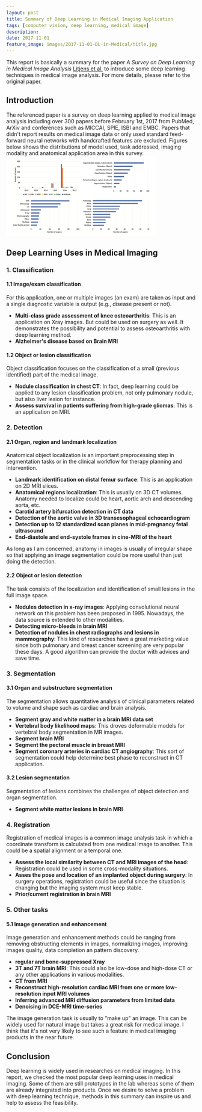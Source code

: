 ```yaml
---
layout: post
title: Summary of Deep Learning in Medical Imaging Application
tags: [computer vision, deep learning, medical image]
description: 
date: 2017-11-01
feature_image: images/2017-11-01-DL-in-Medical/title.jpg
---
```


This report is basically a summary for the paper _A Survey on Deep Learning in Medical Image Analysis_ [Litjens et al.](https://arxiv.org/abs/1702.05747) to introduce some deep learning techniques in medical image analysis. For more details, please refer to the original paper.

<!--more-->

## Introduction
The referenced paper is a survey on deep learning applied to medical image analysis including over 300 papers before February 1st, 2017 from PubMed, ArXiv and conferences such as MICCAI, SPIE, ISBI and EMBC. Papers that didn't report results on medical image data or only used standard feed-forward neural networks with handcrafted features are excluded. Figures below shows the distributions of model used, task addressed, imaging modality and anatomical application area in this survey.
<img src="/images/2017-11-01-DL-in-Medical/distribution.png" width="400px"/>

## Deep Learning Uses in Medical Imaging
### 1. Classification
#### 1.1 Image/exam classification
For this application, one or multiple images (an exam) are taken as input and a single diagnostic variable is output (e.g., disease present or not).

- **Multi-class grade assessment of knee osteoarthritis**: This is an application on Xray images. But could be used on surgery as well. It demonstrates the possibility and potential to assess osteoarthritis with deep learning method.
- **Alzheimer's disease based on Brain MRI**

#### 1.2 Object or lesion classification
Object classification focuses on the classification of a small (previous identified) part of the medical image.

- **Nodule classification in chest CT**: In fact, deep learning could be applied to any lesion classification problem, not only pulmonary nodule, but also liver lesion for instance.
- **Assess survival in patients suffering from high-grade gliomas**: This is an application on MRI.

### 2. Detection
#### 2.1 Organ, region and landmark localization
Anatomical object localization is an important preprocessing step in segmentation tasks or in the clinical workflow for therapy planning and intervention.

- **Landmark identification on distal femur surface**: This is an application on 2D MRI slices.
- **Anatomical regions localization**: This is usually on 3D CT volumes. Anatomy needed to localize could be heart, aortic arch and descending aorta, etc.
- **Carotid artery bifurcation detection in CT data**
- **Detection of the aortic valve in 3D transesophageal echocardiogram**
- **Detection up to 12 standardized scan planes in mid-pregnancy fetal ultrasound**
- **End-diastole and end-systole frames in cine-MRI of the heart**

As long as I am concerned, anatomy in images is usually of irregular shape so that applying an image segmentation could be more useful than just doing the detection.

#### 2.2 Object or lesion detection
The task consists of the localization and identification of small lesions in the full image space.

- **Nodules detection in x-ray images**: Applying convolutional neural network on this problem has been proposed in 1995. Nowadays, the data source is extended to other modalities.
- **Detecting micro-bleeds in brain MRI**
- **Detection of nodules in chest radiographs and lesions in mammography**: This kind of researches have a great marketing value since both pulmonary and breast cancer screening are very popular these days. A good algorithm can provide the doctor with advices and save time.

### 3. Segmentation
#### 3.1 Organ and substructure segmentation
The segmentation allows quantitative analysis of clinical parameters related to volume and shape such as cardiac and brain analysis.

- **Segment gray and white matter in a brain MRI data set**
- **Vertebral body likelihood maps**: This droves deformable models for vertebral body segmentation in MR images.
- **Segment brain MRI**
- **Segment the pectoral muscle in breast MRI**
- **Segment coronary arteries in cardiac CT angiography**: This sort of segmentation could help determine best phase to reconstruct in CT application.

#### 3.2 Lesion segmentation
Segmentation of lesions combines the challenges of object detection and organ segmentation.

- **Segment white matter lesions in brain MRI**

### 4. Registration
Registration of medical images is a common image analysis task in which a coordinate transform is calculated from one medical image to another. This could be a spatial alignment or a temporal one.

- **Assess the local similarity between CT and MRI images of the head**: Registration could be used in some cross-modality situations.
- **Asses the pose and location of an implanted object during surgery**: In surgery operations, registration could be useful since the situation is changing but the imaging system must keep stable.
- **Prior/current registration in brain MRI**

### 5. Other tasks
#### 5.1 Image generation and enhancement
Image generation and enhancement methods could be ranging from removing obstructing elements in images, normalizing images, improving images quality, data completion an pattern discovery.

- **regular and bone-suppressed Xray**
- **3T and 7T brain MRI**: This could also be low-dose and high-dose CT or any other applications in various modalities.
- **CT from MRI**
- **Reconstruct high-resolution cardiac MRI from one or more low-resolution input MRI volumes**
- **Inferring advanced MRI diffusion parameters from limited data**
- **Denoising in DCE-MRI time-series**

The image generation task is usually to "make up" an image. This can be widely used for natural image but takes a great risk for medical image. I think that it's not very likely to see such a feature in medical imaging products in the near future.

## Conclusion
Deep learning is widely used in researches on medical imaging. In this report, we checked the most popular deep learning uses in medical imaging. Some of them are still prototypes in the lab whereas some of them are already integrated into products. Once we desire to solve a problem with deep learning technique, methods in this summary can inspire us and help to assess the feasibility.